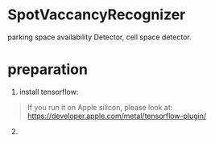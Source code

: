 # SpotVaccancyRecognizer
parking space availability Detector, cell space detector.


# preparation
1. install tensorflow:

>    If you run it on Apple silicon, please look at: https://developer.apple.com/metal/tensorflow-plugin/


2.

